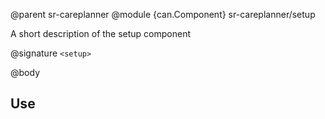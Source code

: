 @parent sr-careplanner
@module {can.Component} sr-careplanner/setup <setup>

A short description of the setup component

@signature `<setup>`

@body

## Use

